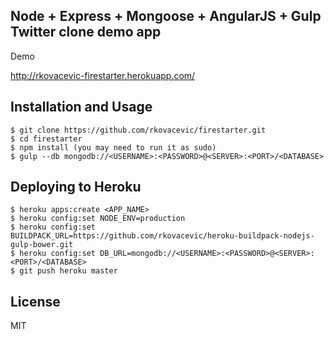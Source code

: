 ## Node + Express + Mongoose + AngularJS + Gulp Twitter clone demo app 

Demo

http://rkovacevic-firestarter.herokuapp.com/

## Installation and Usage
    
    $ git clone https://github.com/rkovacevic/firestarter.git
    $ cd firestarter
    $ npm install (you may need to run it as sudo)
    $ gulp --db mongodb://<USERNAME>:<PASSWORD>@<SERVER>:<PORT>/<DATABASE>

## Deploying to Heroku

	$ heroku apps:create <APP_NAME>
	$ heroku config:set NODE_ENV=production
	$ heroku config:set BUILDPACK_URL=https://github.com/rkovacevic/heroku-buildpack-nodejs-gulp-bower.git
	$ heroku config:set DB_URL=mongodb://<USERNAME>:<PASSWORD>@<SERVER>:<PORT>/<DATABASE>
	$ git push heroku master

## License

MIT

